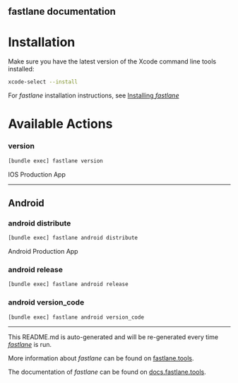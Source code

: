 fastlane documentation
----

# Installation

Make sure you have the latest version of the Xcode command line tools installed:

```sh
xcode-select --install
```

For _fastlane_ installation instructions, see [Installing _fastlane_](https://docs.fastlane.tools/#installing-fastlane)

# Available Actions

### version

```sh
[bundle exec] fastlane version
```

IOS Production App

----


## Android

### android distribute

```sh
[bundle exec] fastlane android distribute
```

Android Production App

### android release

```sh
[bundle exec] fastlane android release
```



### android version_code

```sh
[bundle exec] fastlane android version_code
```



----

This README.md is auto-generated and will be re-generated every time [_fastlane_](https://fastlane.tools) is run.

More information about _fastlane_ can be found on [fastlane.tools](https://fastlane.tools).

The documentation of _fastlane_ can be found on [docs.fastlane.tools](https://docs.fastlane.tools).
